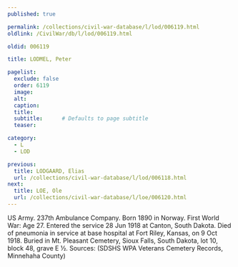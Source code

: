 ```yaml
---
published: true

permalink: /collections/civil-war-database/l/lod/006119.html
oldlink: /CivilWar/db/l/lod/006119.html

oldid: 006119

title: LODMEL, Peter

pagelist:
  exclude: false
  order: 6119
  image: 
  alt:
  caption:
  title:
  subtitle:      # Defaults to page subtitle
  teaser:

category: 
  - L 
  - LOD

previous:
  title: LODGAARD, Elias
  url: /collections/civil-war-database/l/lod/006118.html  
next:
  title: LOE, Ole
  url: /collections/civil-war-database/l/loe/006120.html   
---
```

US Army. 237th Ambulance Company. Born 1890 in Norway. First World War: Age 27. Entered the service 28 Jun 1918 at Canton, South Dakota. Died of pneumonia in service at base hospital at Fort Riley, Kansas, on 9 Oct 1918. Buried in Mt. Pleasant Cemetery, Sioux Falls, South Dakota, lot 10, block 48, grave E &frac12;. Sources: (SDSHS WPA Veterans Cemetery Records, Minnehaha County)